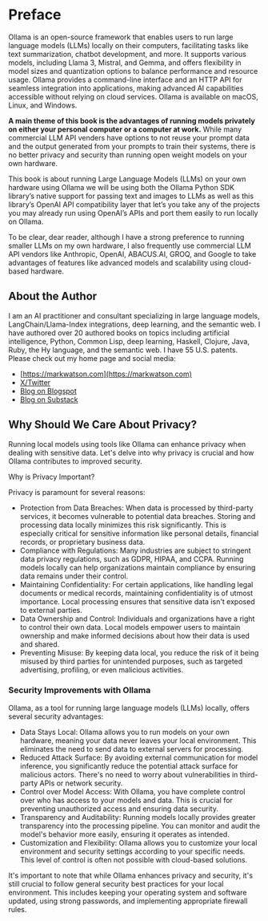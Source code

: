 # Preface

Ollama is an open-source framework that enables users to run
large language models (LLMs) locally on their computers, facilitating tasks like text summarization, chatbot development, and more. It supports various models, including Llama 3, Mistral, and Gemma, and offers flexibility in model sizes and quantization options to balance performance and resource usage. Ollama provides a command-line interface and an HTTP API for seamless integration into applications, making advanced AI capabilities accessible without relying on cloud services. Ollama is available on macOS,
Linux, and Windows.

**A main theme of this book is the advantages of running models privately on either your personal computer or a computer at work.**
While many commercial LLM API venders have options to not reuse
your prompt data and the output generated from your prompts to train their systems,
there is no better privacy and security than running open weight
models on your own hardware.

This book is about running Large Language Models (LLMs)
on your own hardware using Ollama we will be using both the Ollama Python SDK library’s native support for passing text and images to LLMs as well as this library’s OpenAI API compatibility layer that let’s you take any of the projects you may already run using OpenAI’s APIs and port them easily to run locally on Ollama.

To be clear, dear reader, although I have a strong preference to running smaller LLMs on my own hardware, I also frequently use commercial LLM API vendors like Anthropic,
OpenAI, ABACUS.AI, GROQ, and Google to take advantages of features like advanced models and scalability using cloud-based hardware.

## About the Author

I am an AI practitioner and consultant specializing in large language models, LangChain/Llama-Index integrations, deep learning, and the semantic web. I have authored over 20 authored books on topics including artificial intelligence, Python, Common Lisp, deep learning, Haskell, Clojure, Java, Ruby, the Hy language, and the semantic web. I have 55 U.S. patents. Please check out my home page and social media:

- [https://markwatson.com](https://markwatson.com)
- [X/Twitter](https://x.com/mark_l_watson)
- [Blog on Blogspot](https://mark-watson.blogspot.com)
- [Blog on Substack](https://marklwatson.substack.com)


## Why Should We Care About Privacy?

Running local models using tools like Ollama can enhance privacy when dealing with sensitive data. Let's delve into why privacy is crucial and how Ollama contributes to improved security.

Why is Privacy Important?

Privacy is paramount for several reasons:

- Protection from Data Breaches: When data is processed by third-party services, it becomes vulnerable to potential data breaches. Storing and processing data locally minimizes this risk significantly. This is especially critical for sensitive information like personal details, financial records, or proprietary business data.
- Compliance with Regulations: Many industries are subject to stringent data privacy regulations, such as GDPR, HIPAA, and CCPA. Running models locally can help organizations maintain compliance by ensuring data remains under their control.
- Maintaining Confidentiality: For certain applications, like handling legal documents or medical records, maintaining confidentiality is of utmost importance. Local processing ensures that sensitive data isn't exposed to external parties.
- Data Ownership and Control: Individuals and organizations have a right to control their own data. Local models empower users to maintain ownership and make informed decisions about how their data is used and shared.
- Preventing Misuse: By keeping data local, you reduce the risk of it being misused by third parties for unintended purposes, such as targeted advertising, profiling, or even malicious activities.

### Security Improvements with Ollama

Ollama, as a tool for running large language models (LLMs) locally, offers several security advantages:

- Data Stays Local: Ollama allows you to run models on your own hardware, meaning your data never leaves your local environment. This eliminates the need to send data to external servers for processing.
- Reduced Attack Surface: By avoiding external communication for model inference, you significantly reduce the potential attack surface for malicious actors. There's no need to worry about vulnerabilities in third-party APIs or network security.
- Control over Model Access: With Ollama, you have complete control over who has access to your models and data. This is crucial for preventing unauthorized access and ensuring data security.
- Transparency and Auditability: Running models locally provides greater transparency into the processing pipeline. You can monitor and audit the model's behavior more easily, ensuring it operates as intended.
- Customization and Flexibility: Ollama allows you to customize your local environment and security settings according to your specific needs. This level of control is often not possible with cloud-based solutions.

It's important to note that while Ollama enhances privacy and security, it's still crucial to follow general security best practices for your local environment. This includes keeping your operating system and software updated, using strong passwords, and implementing appropriate firewall rules.

